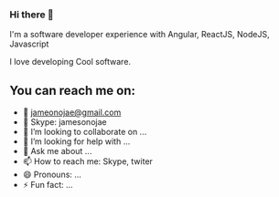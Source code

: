 ### Hi there 👋
I'm a software developer experience with Angular, ReactJS, NodeJS, Javascript

I love developing Cool software.

## You can reach me on: 
- 🔭 [jameonojae@gmail.com](http://jameonojae@gmail.com)
- 🌱 Skype: jamesonojae
- 👯 I’m looking to collaborate on ...
- 🤔 I’m looking for help with ...
- 💬 Ask me about ...
- 📫 How to reach me: Skype, twiter
- 😄 Pronouns: ...
- ⚡ Fun fact: ...

